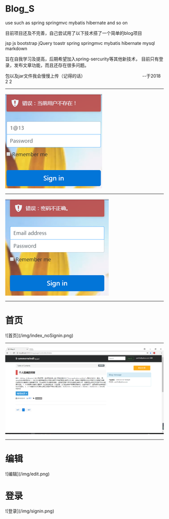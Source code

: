 # Blog_S
use such as spring springmvc mybatis hibernate and so on

目前项目还及不完善，自己尝试用了以下技术搭了一个简单的blog项目

jsp
js
bootstrap
jQuery
toastr
spring
springmvc
mybatis
hibernate
mysql
markdown

旨在自我学习及提高，后期希望加入spring-sercurity等其他新技术，
目前只有登录，发布文章功能，而且还存在很多问题。

包以及jar文件我会慢慢上传（记得的话）
                                              --于2018 2 2
                                              
<hr>

![提示](/img/toastr2.png)

<hr>

![提示](/img/toastr1.png)

<hr>

<h1>首页</h1>
![首页](/img/index_noSignin.png)

<hr>

![首页](/img/index.png)

<hr>

<h1>编辑</h1>
![编辑](/img/edit.png)

<h1>登录</h1>
![登录](/img/signin.png)
